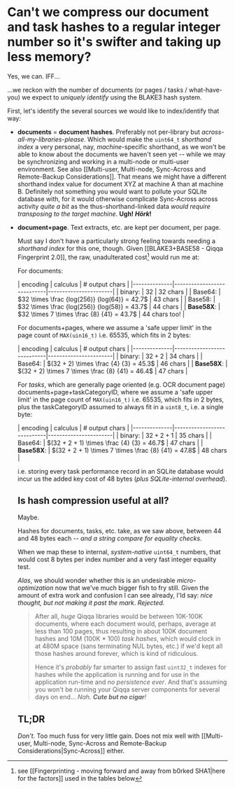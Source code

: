 # Can't we compress our document and task hashes to a regular integer number so it's swifter and taking up less memory?

Yes, we can. IFF...

...we reckon with the number of documents (or pages / tasks / what-have-you) we expect to *uniquely identify* using the BLAKE3 hash system.

First, let's identify the several sources we would like to index/identify that way:

- **documents** = **document hashes**. Preferably not per-library but *across-all-my-libraries-please*. Which would make the `uint64_t` *shorthand index* a very personal, nay, *machine*-specific shorthand, as we won't be able to know about the documents we haven't seen yet -- while we may be synchronizing and working in a multi-node or multi-user environment. See also [[Multi-user, Multi-node, Sync-Across and Remote-Backup Considerations]].
  That means we might have a different shorthand index value for document XYZ at machine A than at machine B. Definitely not something you would want to pollute your SQLite database with, for it would otherwise complicate Sync-Across across activity *quite a bit* as the thus-shorthand-linked data *would require transposing to the target machine*. **Ugh! *Hörk*!**
- **document+page**. Text extracts, etc. are kept per document, per page.
 
  Must say I don't have a particularly strong feeling towards needing a *shorthand index* for this one, though. Given [[BLAKE3+BASE58 - Qiqqa Fingerprint 2.0]], the raw, unadulterated cost[^1] would run me at: 
  
  [^1]: see [[Fingerprinting - moving forward and away from b0rked SHA1|here for the factors]] used in the tables below
  
  For documents:
  
  | encoding     | calculus                   | # output chars        |
|--------------|----------------------------|-----------------------|
| binary:         | $32$              | 32 chars              |
| Base64:      | $32 \times \frac {log(256)} {log(64)} = 42.7$     | 43 chars              |
| Base58:      | $32 \times \frac {log(256)} {log(58)} = 43.7$     | 44 chars              |
| **Base58X**: | $32 \times 7 \times \frac {8} {41} = 43.7$   | 44 chars too!    |

  For documents+pages, where we assume a 'safe upper limit' in the page count of `MAX(uin16_t)` i.e. 65535, which fits in 2 bytes:
  
  | encoding     | calculus                   | # output chars        |
|--------------|----------------------------|-----------------------|
| binary:         | $32 + 2$              | 34 chars              |
| Base64:      | $(32 + 2) \times \frac {4} {3} = 45.3$     | 46 chars       |
| **Base58X**: | $(32 + 2) \times 7 \times \frac {8} {41} = 46.4$   | 47 chars    |

  For *tasks*, which are generally page oriented (e.g. OCR document page) documents+page+taskCategoryID, where we assume a 'safe upper limit' in the page count of `MAX(uin16_t)` i.e. 65535, which fits in 2 bytes, plus the taskCategoryID assumed to always fit in a `uint8_t`, i.e. a single byte:
  
  | encoding     | calculus                   | # output chars        |
|--------------|----------------------------|-----------------------|
| binary:         | $32 + 2 + 1$              | 35 chars              |
| Base64:      | $(32 + 2 + 1) \times \frac {4} {3} = 46.7$     | 47 chars       |
| **Base58X**: | $(32 + 2 + 1) \times 7 \times \frac {8} {41} = 47.8$   | 48 chars    |

  i.e. storing every task performance record in an SQLite database would incur us the added key cost of  48 bytes (*plus SQLite-internal overhead*).
  
  
  
  ## Is hash compression useful at all?
  
  Maybe.
  
  Hashes for documents, tasks, etc. take, as we saw above, between 44 and 48 bytes each -- *and a string compare for equality checks*.
  
  When we map these to internal, *system-native* `uint64_t` numbers, that would cost 8 bytes per index number and a very fast integer equality test.
  
  *Alas*, we should wonder whether this is an undesirable  *micro-optimization* now that we've much bigger fish to fry still.
  Given the amount of extra work and confusion I can see already, I'ld say: *nice thought, but not making it past the mark*. *Rejected.*
  
  > After all, *huge* Qiqqa libraries would be between 10K-100K documents, where each document would, perhaps, average at less than 100 pages, thus resulting in about 100K document hashes and 10M (100K * 100) *task hashes*, which would clock in at 480M space (sans terminating NUL bytes, etc.) if we'd kept all those hashes around forever, which is kind of ridiculous.
  > 
  > Hence it's *probably* far smarter to assign fast `uint32_t` indexes for hashes while the application is running and for use in the application run-time and *no persistence ever*. And that's assuming you won't be running your Qiqqa server components for several days on end... *Nah. **Cute but no cigar**!*
  
  
  
  ## TL;DR
  
  *Don't.* Too much fuss for very little gain. Does not mix well with
  [[Multi-user, Multi-node, Sync-Across and Remote-Backup Considerations|Sync-Across]] either. 
  
  